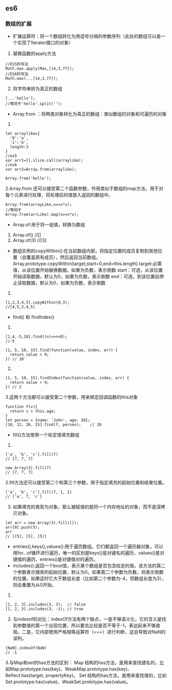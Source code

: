 ## es6 
### 数组的扩展
* 扩展运算符：将一个数组转化为用逗号分隔的参数序列（此处的数组可以是一个实现了Iterator接口的对象）
1. 替换函数的apply方法
```
//ES5的写法
Math.max.apply(Max,[14,3,77]);
//ES6的写法
Math.max(...[14,3,77]);
```
2. 将字符串转为真正的数组
```
[...'hello'];
//等同于'hello'.split('');
```
* Array.from ：将两类对象转化为真正的数组：类似数组的对象和可遍历的对象
1.
```
let arraylike={
  '0':'a',
  '1':'b',
  length:3
}
//es5
var arr1=[].slice.call(arraylike);
//es6
var arr2=Array.from(arraylike);
```
```
Array.from('hello');
```
2.Array.from 还可以接受第二个函数参数，作用类似于数组的map方法，用于对每个元素进行处理，将处理后的值放入返回的数组中。
``` 
Array.from(arrayLike,x=>x*x);
//等同于
Array.from(arrLike).map(x=>x*x);
```
* Array.of:用于将一组值，转换为数组
1. Array.of()  //[]
2. Array.of(3)  //[3]
* 数组实例的copyWithin():在当前数组内部，将指定位置的成员复制到其他位置（会覆盖原有成员），然后返回当前数组。
Array.prototype.copyWithin(target,start=0,end=this.length)
target:必需值，从该位置开始替换数据。如果为负数，表示倒数
start：可选，从该位置开始读取数据，默认为0，如果为负数，表示倒数
end：可选，到该位置前停止读取数据，默认为0，如果为负数，表示倒数
1.
```
[1,2,3,4,5].copyWithin(0,3);
//[4,5,3,4,5]
```
* find() 和 findIndex()
1.
```
[1,4,-5,10].find((n)=>n<0);
//-5
```
```
[1, 5, 10, 15].find(function(value, index, arr) {
  return value > 9;
}) // 10`
```
2.
```
[1, 5, 10, 15].findIndex(function(value, index, arr) {
  return value > 9;
}) // 2
```
3.这两个方法都可以接受第二个参数，用来绑定回调函数的this对象
```
function f(v){
  return v > this.age;
}
let person = {name: 'John', age: 20};
[10, 12, 26, 15].find(f, person);    // 26
```
* fill()方法使用一个给定值填充数组
1.
```
['a', 'b', 'c'].fill(7)
// [7, 7, 7]

new Array(3).fill(7)
// [7, 7, 7]
```
2.fill方法还可以接受第二个和第三个参数，用于指定填充的起始位置和结束位置。
```
['a', 'b', 'c'].fill(7, 1, 2)
// ['a', 7, 'c']
```
3. 如果填充的类型为对象，那么被赋值的是同一个内存地址的对象，而不是深拷贝对象。
```
let arr = new Array(3).fill([]);
arr[0].push(5);
arr
// [[5], [5], [5]]
```
* entries(),keys(),values():用于遍历数组。它们都返回一个遍历器对象，可以用for...of循环进行遍历，唯一的区别是keys()是对键名的遍历、values()是对键值的遍历，entries()是对键值对的遍历。
* includes():返回一个bool值，表示某个数组是否包含给定的值，该方法的第二个参数表示搜索的起始位置，默认为0。如果第二个参数为负数，则表示倒数的位置，如果这时它大于数组长度（比如第二个参数为-4，但数组长度为3），则会重置为从0开始。
1.
```
[1, 2, 3].includes(3, 3);  // false
[1, 2, 3].includes(3, -1); // true
```
2. 与indexof的对比：indexOf方法有两个缺点，一是不够语义化，它的含义是找到参数值的第一个出现位置，所以要去比较是否不等于-1，表达起来不够直观。二是，它内部使用严格相等运算符（===）进行判断，这会导致对NaN的误判。
```
[NaN].indexOf(NaN)
// -1
```
3.与Map和set的has方法的区别：
Map 结构的has方法，是用来查找键名的，比如Map.prototype.has(key)、WeakMap.prototype.has(key)、Reflect.has(target, propertyKey)。
Set 结构的has方法，是用来查找值的，比如Set.prototype.has(value)、WeakSet.prototype.has(value)。
